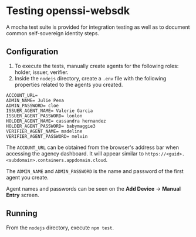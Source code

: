 # Testing openssi-websdk

A mocha test suite is provided for integration testing as well as to document common self-sovereign identity steps.

## Configuration

1. To execute the tests, manually create agents for the following roles: holder, issuer, verifier.
2. Inside the `nodejs` directory, create a `.env` file with the following properties related to the agents you created.

```env
ACCOUNT_URL=
ADMIN_NAME= Julie Pena
ADMIN_PASSWORD= cloe
ISSUER_AGENT_NAME= Valerie Garcia 
ISSUER_AGENT_PASSWORD= lonlon
HOLDER_AGENT_NAME= cassandra hernandez
HOLDER_AGENT_PASSWORD= babymaggie3
VERIFIER_AGENT_NAME= madeline 
VERIFIER_AGENT_PASSWORD= melvin
```

The `ACCOUNT_URL` can be obtained from the browser's address bar when accessing the agency dashboard. It will appear similar to `https://<guid>.<subdomain>.containers.appdomain.cloud`.

The `ADMIN_NAME` and `ADMIN_PASSWORD` is the name and password of the first agent you create.

Agent names and passwords can be seen on the **Add Device** -> **Manual Entry** screen.

## Running

From the `nodejs` directory, execute `npm test`.
